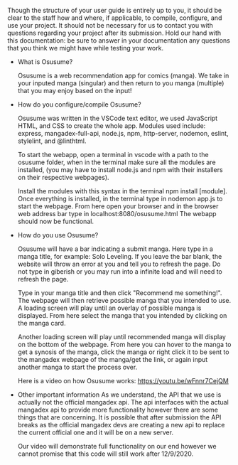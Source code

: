 Though the structure of your user guide is entirely up to you,
it should be clear to the staff how and where, if applicable, to compile, configure, and use your project.
It should not be necessary for us to contact you with questions regarding your project after its submission.
Hold our hand with this documentation: be sure to answer in your documentation any questions
that you think we might have while testing your work.

- What is Osusume?

  Osusume is a web recommendation app for comics (manga).
  We take in your inputed manga (singular) and then return to you
  manga (multiple) that you may enjoy based on the input!

- How do you configure/compile Osusume?

  Osusume was written in the VSCode text editor, we used JavaScript
  HTML, and CSS to create the whole app.
  Modules used include: express, mangadex-full-api, node.js, npm,
  http-server, nodemon, eslint, stylelint, and @linthtml.

  To start the webapp, open a terminal in vscode with a path to the osusume folder,
  when in the terminal make sure all the modules are installed, (you may
  have to install node.js and npm with their installers on their respective
  webpages).

  Install the modules with this syntax in the terminal npm install [module].
  Once everything is installed, in the terminal type in nodemon app.js to start the webpage.
  From here open your browser and in the browser web address bar type in localhost:8080/osusume.html
  The webapp should now be functional.

- How do you use Osusume?

  Osusume will have a bar indicating a submit manga.
  Here type in a manga title, for example: Solo Leveling.
  If you leave the bar blank, the website will throw an error
  at you and tell you to refresh the page.
  Do not type in giberish or you may run into a infinite load
  and will need to refresh the page.

  Type in your manga title and then click "Recommend me something!".
  The webpage will then retrieve possible manga that you intended to
  use. A loading screen will play until an overlay of possible manga is displayed.
  From here select the manga that you intended by clicking on the manga card.

  Another loading screen will play until recommended manga will display on the bottom
  of the webpage. From here you can hover to the manga to get a synosis of the manga,
  click the manga or right click it to be sent to the mangadex webpage of the manga/get the link,
  or again input another manga to start the process over.
  
  Here is a video on how Osusume works: https://youtu.be/wFnnr7CejQM

- Other important information
  As we understand, the API that we use is actually not the official mangadex api.
  The api interfaces with the actual mangadex api to provide more functionality however
  there are some things that are concerning. It is possible that after submission
  the API breaks as the official mangadex devs are creating a new api to replace the
  current official one and it will be on a new server.

  Our video will demonstrate full functionality on our end however we cannot promise
  that this code will still work after 12/9/2020.

